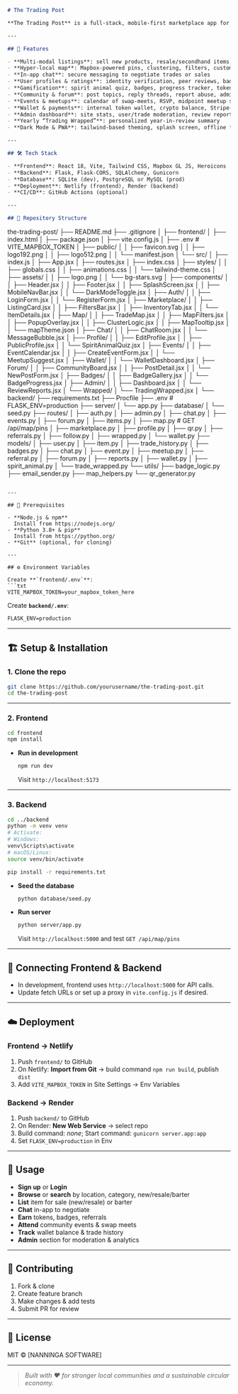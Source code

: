 ```markdown
# The Trading Post

**The Trading Post** is a full-stack, mobile-first marketplace app for **buying new items, selling old/resale goods, and bartering** with neighbors — all in one place. It’s built with React + Vite on the frontend, Flask + Python on the backend, and features interactive maps, chat, wallet, PWA support, and gamified reputation.

---

## 🚀 Features

- **Multi-modal listings**: sell new products, resale/secondhand items, or trade/barter without cash  
- **Hyper-local map**: Mapbox-powered pins, clustering, filters, custom Mapbox Studio theme, geocoder search  
- **In-app chat**: secure messaging to negotiate trades or sales  
- **User profiles & ratings**: identity verification, peer reviews, badges, “Verified Trader” status  
- **Gamification**: spirit animal quiz, badges, progress tracker, token rewards, referral system  
- **Community & forum**: post topics, reply threads, report abuse, admin moderation  
- **Events & meetups**: calendar of swap-meets, RSVP, midpoint meetup suggestions  
- **Wallet & payments**: internal token wallet, crypto balance, Stripe-ready hooks  
- **Admin dashboard**: site stats, user/trade moderation, review report handling  
- **Yearly “Trading Wrapped”**: personalized year-in-review summary  
- **Dark Mode & PWA**: tailwind-based theming, splash screen, offline fallback, mobile nav

---

## 🛠 Tech Stack

- **Frontend**: React 18, Vite, Tailwind CSS, Mapbox GL JS, Heroicons  
- **Backend**: Flask, Flask-CORS, SQLAlchemy, Gunicorn  
- **Database**: SQLite (dev), PostgreSQL or MySQL (prod)  
- **Deployment**: Netlify (frontend), Render (backend)  
- **CI/CD**: GitHub Actions (optional)  

---

## 📁 Repository Structure

```
the-trading-post/
├── README.md
├── .gitignore
│
├── frontend/
│   ├── index.html
│   ├── package.json
│   ├── vite.config.js
│   ├── .env                   # VITE_MAPBOX_TOKEN
│   ├── public/
│   │   ├── favicon.svg
│   │   ├── logo192.png
│   │   ├── logo512.png
│   │   └── manifest.json
│   └── src/
│       ├── index.js
│       ├── App.jsx
│       ├── routes.jsx
│       ├── index.css
│       ├── styles/
│       │   ├── globals.css
│       │   ├── animations.css
│       │   └── tailwind-theme.css
│       ├── assets/
│       │   ├── logo.png
│       │   └── bg-stars.svg
│       ├── components/
│       │   ├── Header.jsx
│       │   ├── Footer.jsx
│       │   ├── SplashScreen.jsx
│       │   ├── MobileNavBar.jsx
│       │   └── DarkModeToggle.jsx
│       ├── Auth/
│       │   ├── LoginForm.jsx
│       │   └── RegisterForm.jsx
│       ├── Marketplace/
│       │   ├── ListingCard.jsx
│       │   ├── FiltersBar.jsx
│       │   ├── InventoryTab.jsx
│       │   └── ItemDetails.jsx
│       ├── Map/
│       │   ├── TradeMap.jsx
│       │   ├── MapFilters.jsx
│       │   ├── PopupOverlay.jsx
│       │   ├── ClusterLogic.jsx
│       │   ├── MapTooltip.jsx
│       │   └── mapTheme.json
│       ├── Chat/
│       │   ├── ChatRoom.jsx
│       │   └── MessageBubble.jsx
│       ├── Profile/
│       │   ├── EditProfile.jsx
│       │   ├── PublicProfile.jsx
│       │   └── SpiritAnimalQuiz.jsx
│       ├── Events/
│       │   ├── EventCalendar.jsx
│       │   ├── CreateEventForm.jsx
│       │   └── MeetupSuggest.jsx
│       ├── Wallet/
│       │   └── WalletDashboard.jsx
│       ├── Forum/
│       │   ├── CommunityBoard.jsx
│       │   ├── PostDetail.jsx
│       │   └── NewPostForm.jsx
│       ├── Badges/
│       │   ├── BadgeGallery.jsx
│       │   └── BadgeProgress.jsx
│       ├── Admin/
│       │   ├── Dashboard.jsx
│       │   └── ReviewReports.jsx
│       └── Wrapped/
│           └── TradingWrapped.jsx
│
└── backend/
    ├── requirements.txt
    ├── Procfile
    ├── .env                   # FLASK_ENV=production
    ├── server/
    │   └── app.py
    ├── database/
    │   └── seed.py
    ├── routes/
    │   ├── auth.py
    │   ├── admin.py
    │   ├── chat.py
    │   ├── events.py
    │   ├── forum.py
    │   ├── items.py
    │   ├── map.py             # GET /api/map/pins
    │   ├── marketplace.py
    │   ├── profile.py
    │   ├── qr.py
    │   ├── referrals.py
    │   ├── follow.py
    │   ├── wrapped.py
    │   └── wallet.py
    ├── models/
    │   ├── user.py
    │   ├── item.py
    │   ├── trade_history.py
    │   ├── badges.py
    │   ├── chat.py
    │   ├── event.py
    │   ├── meetup.py
    │   ├── referral.py
    │   ├── forum.py
    │   ├── reports.py
    │   ├── wallet.py
    │   ├── spirit_animal.py
    │   └── trade_wrapped.py
    └── utils/
        ├── badge_logic.py
        ├── email_sender.py
        ├── map_helpers.py
        └── qr_generator.py
```

---

## 🔧 Prerequisites

- **Node.js & npm**  
  Install from https://nodejs.org/  
- **Python 3.8+ & pip**  
  Install from https://python.org/  
- **Git** (optional, for cloning)

---

## ⚙️ Environment Variables

Create **`frontend/.env`**:
```txt
VITE_MAPBOX_TOKEN=your_mapbox_token_here
```

Create **`backend/.env`**:
```txt
FLASK_ENV=production
```

---

## 🏗️ Setup & Installation

### 1. Clone the repo
```bash
git clone https://github.com/yourusername/the-trading-post.git
cd the-trading-post
```

---

### 2. Frontend

```bash
cd frontend
npm install
```

- **Run in development**  
  ```bash
  npm run dev
  ```
  Visit `http://localhost:5173`

---

### 3. Backend

```bash
cd ../backend
python -m venv venv
# Activate:
# Windows:
venv\Scripts\activate
# macOS/Linux:
source venv/bin/activate

pip install -r requirements.txt
```

- **Seed the database**  
  ```bash
  python database/seed.py
  ```

- **Run server**  
  ```bash
  python server/app.py
  ```
  Visit `http://localhost:5000` and test `GET /api/map/pins`

---

## 🔗 Connecting Frontend & Backend

- In development, frontend uses `http://localhost:5000` for API calls.
- Update fetch URLs or set up a proxy in `vite.config.js` if desired.

---

## ☁️ Deployment

### Frontend → Netlify
1. Push `frontend/` to GitHub  
2. On Netlify: **Import from Git** → build command `npm run build`, publish `dist`  
3. Add `VITE_MAPBOX_TOKEN` in Site Settings → Env Variables

### Backend → Render
1. Push `backend/` to GitHub  
2. On Render: **New Web Service** → select repo  
3. Build command: _none_; Start command: `gunicorn server.app:app`  
4. Set `FLASK_ENV=production` in Env

---

## 📖 Usage

- **Sign up** or **Login**  
- **Browse** or **search** by location, category, new/resale/barter  
- **List** item for sale (new/resale) or barter  
- **Chat** in-app to negotiate  
- **Earn** tokens, badges, referrals  
- **Attend** community events & swap meets  
- **Track** wallet balance & trade history  
- **Admin** section for moderation & analytics

---

## 🤝 Contributing

1. Fork & clone  
2. Create feature branch  
3. Make changes & add tests  
4. Submit PR for review

---

## 📝 License

MIT © [NANNINGA SOFTWARE]

---

> _Built with ❤️ for stronger local communities and a sustainable circular economy._  